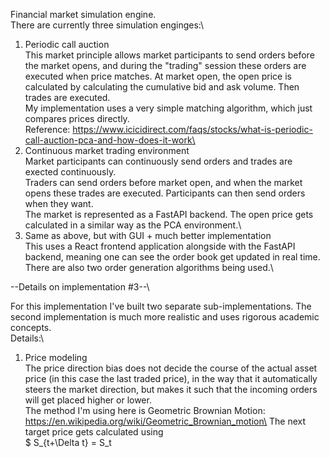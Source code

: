 Financial market simulation engine.\
There are currently three simulation enginges:\
1. Periodic call auction\
This market principle allows market participants to send orders before the market opens, and during the "trading" session these orders are executed when price matches.
At market open, the open price is calculated by calculating the cumulative bid and ask volume. Then trades are executed.\
My implementation uses a very simple matching algorithm, which just compares prices directly.\
Reference: https://www.icicidirect.com/faqs/stocks/what-is-periodic-call-auction-pca-and-how-does-it-work\
2. Continuous market trading environment\
Market participants can continuously send orders and trades are exected continuously.\
Traders can send orders before market open, and when the market opens these trades are executed. Participants can then send orders when they want.\
The market is represented as a FastAPI backend. The open price gets calculated in a similar way as the PCA environment.\
3. Same as above, but with GUI + much better implementation\
This uses a React frontend application alongside with the FastAPI backend, meaning one can see the order book get updated in real time. There are also two order generation algorithms being used.\

--Details on implementation #3--\

For this implementation I've built two separate sub-implementations. The second implementation is much more realistic and uses rigorous academic concepts.\
Details:\

1. Price modeling\
The price direction bias does not decide the course of the actual asset price (in this case the last traded price), in the way that it automatically steers the market direction, but makes it such that the incoming orders will get placed higher or lower.\
The method I'm using here is Geometric Brownian Motion: https://en.wikipedia.org/wiki/Geometric_Brownian_motion\
The next target price gets calculated using\
$ S_{t+\Delta t} = S_t
